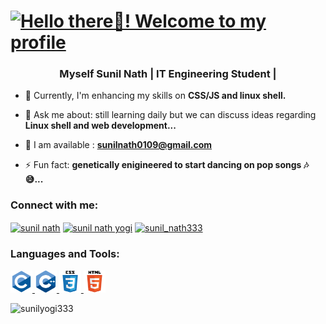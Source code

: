 <h1><b><a href="https://git.io/typing-svg"><img src="https://readme-typing-svg.demolab.com?font=Operator+Mono&size=35&duration=2800&pause=2000&color=FAFAFA&center=true&vCenter=true&width=940&height=50&lines=Hello+there+🙂!+Welcome+to+my+Profile!" align="middle" alt="Hello there🙂! Welcome to my profile"></a></b></h1>
<!-- <a href="https://git.io/typing-svg"><img src="https://readme-typing-svg.demolab.com?font=Fira+Code&pause=1000&width=435&lines=The+five+boxing+wizards+jump+quickly" alt="Typing SVG" /></a> -->

<h3 align="center">Myself Sunil Nath | IT Engineering Student |</h3>

- 🌱 Currently, I'm enhancing my skills on **CSS/JS and linux shell.**

- 💬 Ask me about: still learning daily but we can discuss ideas regarding **Linux shell and web development...**

- 💬 I am available : **sunilnath0109@gmail.com**

- ⚡ Fun fact: **genetically enigineered to start dancing on pop songs 🎶😅...**

<h3 align="left">Connect with me:</h3>
<p align="left">
<a href="https://linkedin.com/in/sunil-nath-162019263" target="blank"><img align="center" src="https://raw.githubusercontent.com/rahuldkjain/github-profile-readme-generator/master/src/images/icons/Social/linked-in-alt.svg" alt="sunil nath" height="25" width="35" /></a>
<a href="https://fb.com/sunil.nath.3" target="blank"><img align="center" src="https://raw.githubusercontent.com/rahuldkjain/github-profile-readme-generator/master/src/images/icons/Social/facebook.svg" alt="sunil nath yogi" height="25" width="35" /></a>
<a href="https://instagram.com/sunil_nath333" target="blank"><img align="center" src="https://raw.githubusercontent.com/rahuldkjain/github-profile-readme-generator/master/src/images/icons/Social/instagram.svg" alt="sunil_nath333" height="25" width="35" /></a>
</p>

<h3 align="left">Languages and Tools:</h3>
<p align="left"> <a href="https://www.cprogramming.com/" target="_blank" rel="noreferrer"> <img src="https://raw.githubusercontent.com/devicons/devicon/master/icons/c/c-original.svg" alt="c" width="35" height="35"/> </a> <a href="https://www.w3schools.com/cpp/" target="_blank" rel="noreferrer"> <img src="https://raw.githubusercontent.com/devicons/devicon/master/icons/cplusplus/cplusplus-original.svg" alt="cplusplus" width="35" height="35"/> </a> <a href="https://www.w3schools.com/css/" target="_blank" rel="noreferrer"> <img src="https://raw.githubusercontent.com/devicons/devicon/master/icons/css3/css3-original-wordmark.svg" alt="css3" width="35" height="35"/> </a> <a href="https://www.w3.org/html/" target="_blank" rel="noreferrer"> <img src="https://raw.githubusercontent.com/devicons/devicon/master/icons/html5/html5-original-wordmark.svg" alt="html5" width="35" height="35"/> </a> </p>
<p align="left"> <img src="https://komarev.com/ghpvc/?username=sunilyogi333&label=Profile%20views&color=0e75b6&style=flat" alt="sunilyogi333" /> </p>
